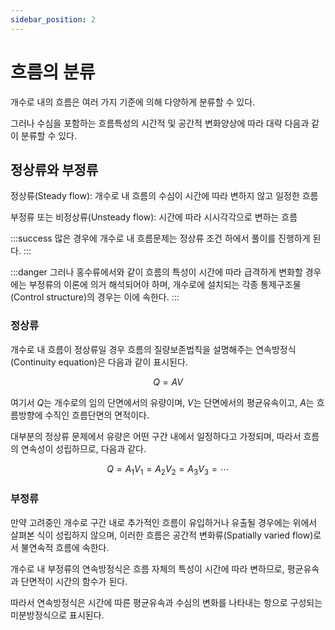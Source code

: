 ```yaml
---
sidebar_position: 2
---
```


# 흐름의 분류

개수로 내의 흐름은 여러 가지 기준에 의해 다양하게 분류할 수 있다.

그러나 수심을 포함하는 흐름특성의 시간적 및 공간적 변화양상에 따라 대략 다음과 같이 분류할 수 있다.

## 정상류와 부정류

정상류(Steady flow): 개수로 내 흐름의 수심이 시간에 따라 변하지 않고 일정한 흐름

부정류 또는 비정상류(Unsteady flow): 시간에 따라 시시각각으로 변하는 흐름

:::success
많은 경우에 개수로 내 흐름문제는 정상류 조건 하에서 풀이를 진행하게 된다.
:::

:::danger
그러나 홍수류에서와 같이 흐름의 특성이 시간에 따라 급격하게 변화할 경우에는 부정류의 이론에 의거 해석되어야 하며, 개수로에 설치되는 각종 통제구조물(Control structure)의 경우는 이에 속한다.
:::

### 정상류

개수로 내 흐름이 정상류일 경우 흐름의 질량보존법칙을 설명해주는 연속방정식(Continuity equation)은 다음과 같이 표시된다.

$$Q = AV$$

여기서 $Q$는 개수로의 임의 단면에서의 유량이며, $V$는 단면에서의 평균유속이고, $A$는 흐름방향에 수직인 흐름단면의 면적이다.

대부분의 정상류 문제에서 유량은 어떤 구간 내에서 일정하다고 가정되며, 따라서 흐름의 연속성이 성립하므로, 다음과 같다.

$$Q = A_{1}V_{1} = A_{2}V_{2} = A_{3}V_{3} = \cdots $$

### 부정류

만약 고려중인 개수로 구간 내로 추가적인 흐름이 유입하거나 유출될 경우에는 위에서 살펴본 식이 성립하지 않으며, 이러한 흐름은 공간적 변화류(Spatially varied flow)로서 불연속적 흐름에 속한다.

개수로 내 부정류의 연속방정식은 흐름 자체의 특성이 시간에 따라 변하므로, 평균유속과 단면적이 시간의 함수가 된다.

따라서 연속방정식은 시간에 따른 평균유속과 수심의 변화를 나타내는 항으로 구성되는 미분방정식으로 표시된다.

